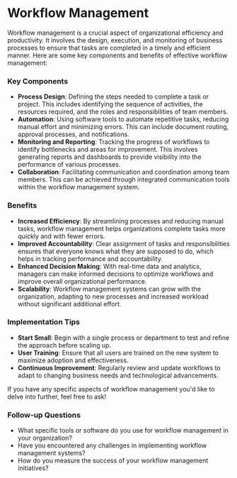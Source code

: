 # Workflow Management

Workflow management is a crucial aspect of organizational efficiency and productivity. It involves the design, execution, and monitoring of business processes to ensure that tasks are completed in a timely and efficient manner. Here are some key components and benefits of effective workflow management:

### Key Components

- **Process Design**: Defining the steps needed to complete a task or project. This includes identifying the sequence of activities, the resources required, and the roles and responsibilities of team members.
- **Automation**: Using software tools to automate repetitive tasks, reducing manual effort and minimizing errors. This can include document routing, approval processes, and notifications.
- **Monitoring and Reporting**: Tracking the progress of workflows to identify bottlenecks and areas for improvement. This involves generating reports and dashboards to provide visibility into the performance of various processes.
- **Collaboration**: Facilitating communication and coordination among team members. This can be achieved through integrated communication tools within the workflow management system.

### Benefits

- **Increased Efficiency**: By streamlining processes and reducing manual tasks, workflow management helps organizations complete tasks more quickly and with fewer errors.
- **Improved Accountability**: Clear assignment of tasks and responsibilities ensures that everyone knows what they are supposed to do, which helps in tracking performance and accountability.
- **Enhanced Decision Making**: With real-time data and analytics, managers can make informed decisions to optimize workflows and improve overall organizational performance.
- **Scalability**: Workflow management systems can grow with the organization, adapting to new processes and increased workload without significant additional effort.

### Implementation Tips

- **Start Small**: Begin with a single process or department to test and refine the approach before scaling up.
- **User Training**: Ensure that all users are trained on the new system to maximize adoption and effectiveness.
- **Continuous Improvement**: Regularly review and update workflows to adapt to changing business needs and technological advancements.

If you have any specific aspects of workflow management you'd like to delve into further, feel free to ask!

### Follow-up Questions
- What specific tools or software do you use for workflow management in your organization?
- Have you encountered any challenges in implementing workflow management systems?
- How do you measure the success of your workflow management initiatives?

